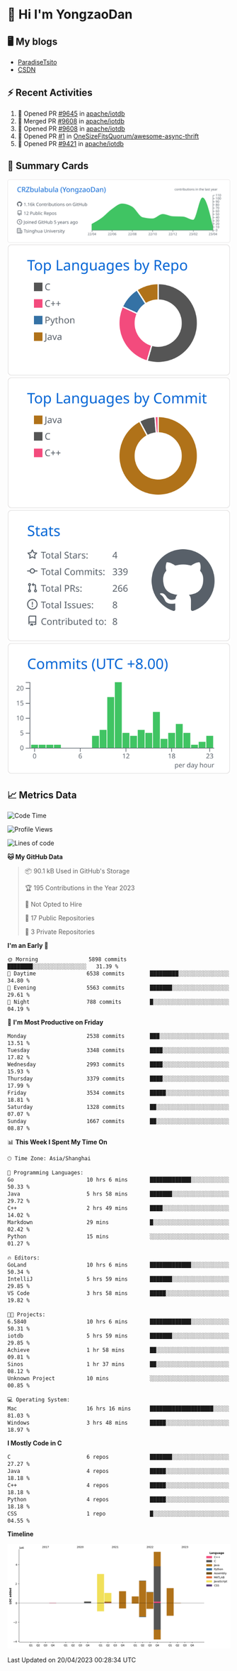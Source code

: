 # 👋 Hi I'm YongzaoDan

## 🖥 My blogs
  + [ParadiseTsito](https://www.paradisetsito.love/)
  + [CSDN](https://blog.csdn.net/CRZbulabula?type=blog)

## ⚡ Recent Activities
<!--START_SECTION:activity-->
1. 💪 Opened PR [#9645](https://github.com/apache/iotdb/pull/9645) in [apache/iotdb](https://github.com/apache/iotdb)
2. 🎉 Merged PR [#9608](https://github.com/apache/iotdb/pull/9608) in [apache/iotdb](https://github.com/apache/iotdb)
3. 💪 Opened PR [#9608](https://github.com/apache/iotdb/pull/9608) in [apache/iotdb](https://github.com/apache/iotdb)
4. 💪 Opened PR [#1](https://github.com/OneSizeFitsQuorum/awesome-async-thrift/pull/1) in [OneSizeFitsQuorum/awesome-async-thrift](https://github.com/OneSizeFitsQuorum/awesome-async-thrift)
5. 💪 Opened PR [#9421](https://github.com/apache/iotdb/pull/9421) in [apache/iotdb](https://github.com/apache/iotdb)
<!--END_SECTION:activity-->

## 🎑 Summary Cards

[![](https://raw.githubusercontent.com/CRZbulabula/CRZbulabula/main/profile-summary-card-output/github/0-profile-details.svg)](https://github.com/vn7n24fzkq/github-profile-summary-cards)
[![](https://raw.githubusercontent.com/CRZbulabula/CRZbulabula/main/profile-summary-card-output/github/1-repos-per-language.svg)](https://github.com/vn7n24fzkq/github-profile-summary-cards) [![](https://raw.githubusercontent.com/CRZbulabula/CRZbulabula/main/profile-summary-card-output/github/2-most-commit-language.svg)](https://github.com/vn7n24fzkq/github-profile-summary-cards)
[![](https://raw.githubusercontent.com/CRZbulabula/CRZbulabula/main/profile-summary-card-output/github/3-stats.svg)](https://github.com/vn7n24fzkq/github-profile-summary-cards) [![](https://raw.githubusercontent.com/CRZbulabula/CRZbulabula/main/profile-summary-card-output/github/4-productive-time.svg)](https://github.com/vn7n24fzkq/github-profile-summary-cards)

## 📈 Metrics Data

<!--START_SECTION:waka-->
![Code Time](http://img.shields.io/badge/Code%20Time-70%20hrs%2028%20mins-blue)

![Profile Views](http://img.shields.io/badge/Profile%20Views-0-blue)

![Lines of code](https://img.shields.io/badge/From%20Hello%20World%20I%27ve%20Written-16.4%20million%20lines%20of%20code-blue)

**🐱 My GitHub Data** 

> 📦 90.1 kB Used in GitHub's Storage 
 > 
> 🏆 195 Contributions in the Year 2023
 > 
> 🚫 Not Opted to Hire
 > 
> 📜 17 Public Repositories 
 > 
> 🔑 3 Private Repositories 
 > 
**I'm an Early 🐤** 

```text
🌞 Morning                5898 commits        ████████░░░░░░░░░░░░░░░░░   31.39 % 
🌆 Daytime                6538 commits        █████████░░░░░░░░░░░░░░░░   34.80 % 
🌃 Evening                5563 commits        ███████░░░░░░░░░░░░░░░░░░   29.61 % 
🌙 Night                  788 commits         █░░░░░░░░░░░░░░░░░░░░░░░░   04.19 % 
```
📅 **I'm Most Productive on Friday** 

```text
Monday                   2538 commits        ███░░░░░░░░░░░░░░░░░░░░░░   13.51 % 
Tuesday                  3348 commits        ████░░░░░░░░░░░░░░░░░░░░░   17.82 % 
Wednesday                2993 commits        ████░░░░░░░░░░░░░░░░░░░░░   15.93 % 
Thursday                 3379 commits        ████░░░░░░░░░░░░░░░░░░░░░   17.99 % 
Friday                   3534 commits        █████░░░░░░░░░░░░░░░░░░░░   18.81 % 
Saturday                 1328 commits        ██░░░░░░░░░░░░░░░░░░░░░░░   07.07 % 
Sunday                   1667 commits        ██░░░░░░░░░░░░░░░░░░░░░░░   08.87 % 
```


📊 **This Week I Spent My Time On** 

```text
🕑︎ Time Zone: Asia/Shanghai

💬 Programming Languages: 
Go                       10 hrs 6 mins       █████████████░░░░░░░░░░░░   50.33 % 
Java                     5 hrs 58 mins       ███████░░░░░░░░░░░░░░░░░░   29.72 % 
C++                      2 hrs 49 mins       ████░░░░░░░░░░░░░░░░░░░░░   14.02 % 
Markdown                 29 mins             █░░░░░░░░░░░░░░░░░░░░░░░░   02.42 % 
Python                   15 mins             ░░░░░░░░░░░░░░░░░░░░░░░░░   01.27 % 

🔥 Editors: 
GoLand                   10 hrs 6 mins       █████████████░░░░░░░░░░░░   50.34 % 
IntelliJ                 5 hrs 59 mins       ███████░░░░░░░░░░░░░░░░░░   29.85 % 
VS Code                  3 hrs 58 mins       █████░░░░░░░░░░░░░░░░░░░░   19.82 % 

🐱‍💻 Projects: 
6.5840                   10 hrs 6 mins       █████████████░░░░░░░░░░░░   50.31 % 
iotdb                    5 hrs 59 mins       ███████░░░░░░░░░░░░░░░░░░   29.85 % 
Achieve                  1 hr 58 mins        ██░░░░░░░░░░░░░░░░░░░░░░░   09.81 % 
Sinos                    1 hr 37 mins        ██░░░░░░░░░░░░░░░░░░░░░░░   08.12 % 
Unknown Project          10 mins             ░░░░░░░░░░░░░░░░░░░░░░░░░   00.85 % 

💻 Operating System: 
Mac                      16 hrs 16 mins      ████████████████████░░░░░   81.03 % 
Windows                  3 hrs 48 mins       █████░░░░░░░░░░░░░░░░░░░░   18.97 % 
```

**I Mostly Code in C** 

```text
C                        6 repos             ███████░░░░░░░░░░░░░░░░░░   27.27 % 
Java                     4 repos             █████░░░░░░░░░░░░░░░░░░░░   18.18 % 
C++                      4 repos             █████░░░░░░░░░░░░░░░░░░░░   18.18 % 
Python                   4 repos             █████░░░░░░░░░░░░░░░░░░░░   18.18 % 
CSS                      1 repo              █░░░░░░░░░░░░░░░░░░░░░░░░   04.55 % 
```



**Timeline**

![Lines of Code chart](https://raw.githubusercontent.com/CRZbulabula/CRZbulabula/main/assets/bar_graph.png)


 Last Updated on 20/04/2023 00:28:34 UTC
<!--END_SECTION:waka-->

